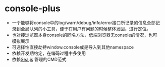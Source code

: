 console-plus
============

* 一个能够将console中的log/warn/debug/info/error接口所记录的信息全部记录到全局队列的小工具，便于在用户有问题的时候整体发回，进行定位。
* 也对接浏览器本身console的同名方法，低端浏览器无console的情况，也可模拟展示
* 可选择性直接劫持window.console或是导入到其他namespace
* 依赖开发期约定，在编码过程中多使用
* 依赖[Sea.js](https://github.com/seajs/seajs) 管理的CMD范式
